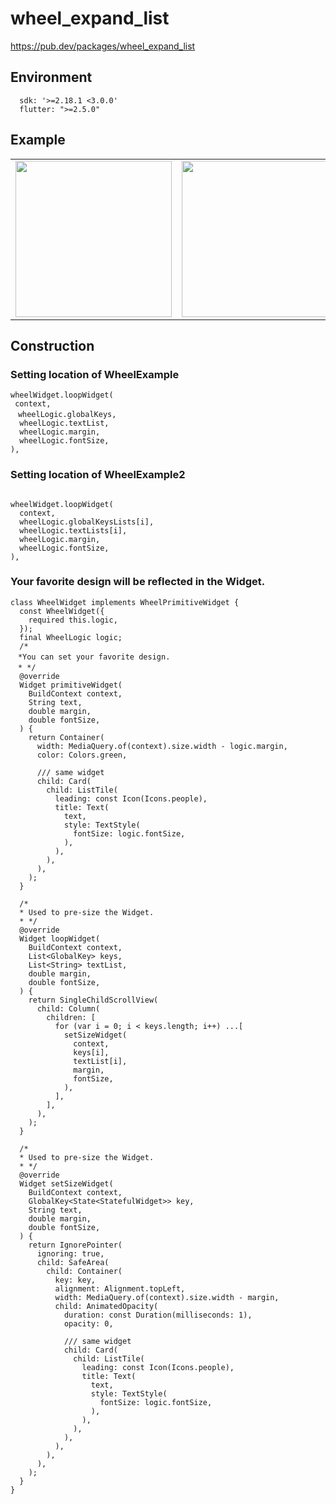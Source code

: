 # wheel_expand_list

https://pub.dev/packages/wheel_expand_list


## Environment

```
  sdk: '>=2.18.1 <3.0.0'
  flutter: ">=2.5.0"
```

## Example

| | | | | 
|---|---|---|---|
| <img width="250" src="https://user-images.githubusercontent.com/16457165/193484605-bca0cda8-933e-4947-a945-4a45cccb9e04.gif">|<img width="250" src="https://user-images.githubusercontent.com/16457165/193484616-84febeae-dd3b-45fd-b14d-69c0a22c702d.gif">|<img width="250" src="https://user-images.githubusercontent.com/16457165/193484744-896eb155-b3ca-4b12-bf27-e61810f9ae0f.gif">|<img width="219" src="https://user-images.githubusercontent.com/16457165/194772937-1fbd5e59-54f6-446e-88a7-d29c4b21e3d1.gif">|




## Construction
### Setting location of WheelExample
``` 
wheelWidget.loopWidget(
 context,
　wheelLogic.globalKeys,
  wheelLogic.textList,
  wheelLogic.margin,
  wheelLogic.fontSize,
),
``` 

### Setting location of WheelExample2
```

wheelWidget.loopWidget(
  context,
  wheelLogic.globalKeysLists[i],
  wheelLogic.textLists[i],
  wheelLogic.margin,
  wheelLogic.fontSize,
),
```         

### Your favorite design will be reflected in the Widget.
```
class WheelWidget implements WheelPrimitiveWidget {
  const WheelWidget({
    required this.logic,
  });
  final WheelLogic logic;
  /*
　*You can set your favorite design.
　* */
  @override
  Widget primitiveWidget(
    BuildContext context,
    String text,
    double margin,
    double fontSize,
  ) {
    return Container(
      width: MediaQuery.of(context).size.width - logic.margin,
      color: Colors.green,

      /// same widget
      child: Card(
        child: ListTile(
          leading: const Icon(Icons.people),
          title: Text(
            text,
            style: TextStyle(
              fontSize: logic.fontSize,
            ),
          ),
        ),
      ),
    );
  }

  /*
  * Used to pre-size the Widget.
  * */
  @override
  Widget loopWidget(
    BuildContext context,
    List<GlobalKey> keys,
    List<String> textList,
    double margin,
    double fontSize,
  ) {
    return SingleChildScrollView(
      child: Column(
        children: [
          for (var i = 0; i < keys.length; i++) ...[
            setSizeWidget(
              context,
              keys[i],
              textList[i],
              margin,
              fontSize,
            ),
          ],
        ],
      ),
    );
  }

  /*
  * Used to pre-size the Widget.
  * */
  @override
  Widget setSizeWidget(
    BuildContext context,
    GlobalKey<State<StatefulWidget>> key,
    String text,
    double margin,
    double fontSize,
  ) {
    return IgnorePointer(
      ignoring: true,
      child: SafeArea(
        child: Container(
          key: key,
          alignment: Alignment.topLeft,
          width: MediaQuery.of(context).size.width - margin,
          child: AnimatedOpacity(
            duration: const Duration(milliseconds: 1),
            opacity: 0,

            /// same widget
            child: Card(
              child: ListTile(
                leading: const Icon(Icons.people),
                title: Text(
                  text,
                  style: TextStyle(
                    fontSize: logic.fontSize,
                  ),
                ),
              ),
            ),
          ),
        ),
      ),
    );
  }
}

```







